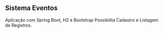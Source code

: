 ## Sistema Eventos
Aplicação com Spring Boot, H2 e Bootstrap
Possibilita Cadastro e Listagem de Registros.
